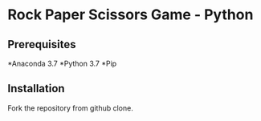 # Rock Paper Scissors Game - Python

## Prerequisites
*Anaconda 3.7
*Python 3.7
*Pip

## Installation
Fork the repository from github clone.
